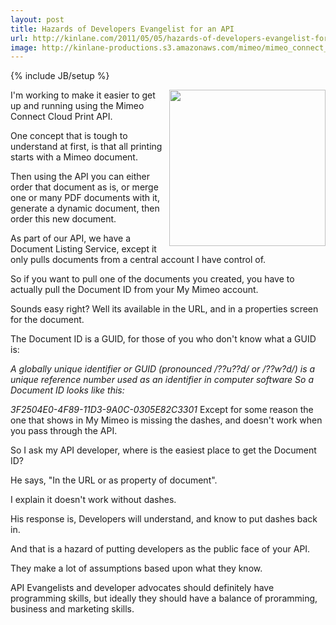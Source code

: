 ```yaml
---
layout: post
title: Hazards of Developers Evangelist for an API 
url: http://kinlane.com/2011/05/05/hazards-of-developers-evangelist-for-an-api/
image: http://kinlane-productions.s3.amazonaws.com/mimeo/mimeo_connect_logo.jpg
---
```

{% include JB/setup %}
<p>
     <img src="http://kinlane-productions.s3.amazonaws.com/mimeo/mimeo_connect_logo.jpg"  width="250" align="right" />I'm working to make it easier to get up and running using the Mimeo Connect Cloud Print API.
</p>

<p>
     One concept that is tough to understand at first, is that all printing starts with a Mimeo document.
</p>

<p>
     Then using the API you can either order that document as is, or merge one or many PDF documents with it, generate a dynamic document, then order this new document.
</p>

<p>
     As part of our API, we have a Document Listing Service, except it only pulls documents from a central account I have control of.
</p>

<p>
     So if you want to pull one of the documents you created, you have to actually pull the Document ID from your My Mimeo account.
</p>

<p>
     Sounds easy right? Well its available in the URL, and in a properties screen for the document.
</p>

<p>
     The Document ID is a GUID, for those of you who don't know what a GUID is:
</p>
<p>
     <em>A globally unique identifier or GUID (pronounced /??u??d/ or /??w?d/) is a unique reference number used as an identifier in computer software</em> <em>So a Document ID looks like this:</em>
</p>
<p>
     <em>3F2504E0-4F89-11D3-9A0C-0305E82C3301</em> Except for some reason the one that shows in My Mimeo is missing the dashes, and doesn't work when you pass through the API.
</p>

<p>
     So I ask my API developer, where is the easiest place to get the Document ID?
</p>

<p>
     He says, "In the URL or as property of document".
</p>

<p>
     I explain it doesn't work without dashes.
</p>

<p>
     His response is, Developers will understand, and know to put dashes back in.
</p>

<p>
     And that is a hazard of putting developers as the public face of your API.
</p>

<p>
     They make a lot of assumptions based upon what they know.
</p>

<p>
     API Evangelists and developer advocates should definitely have programming skills, but ideally they should have a balance of proramming, business and marketing skills.
</p>